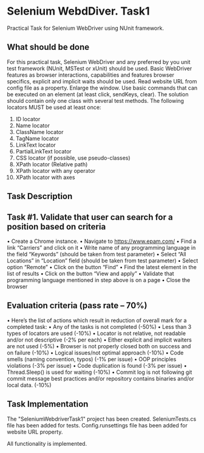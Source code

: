 # Selenium WebdDiver. Task1

Practical Task for Selenium WebDriver using NUnit framework.

## What should be done

For this practical task, Selenium WebDriver and any preferred by you unit test framework (NUnit, MSTest or xUnit) should be used. Basic WebDriver features as browser interactions,
capabilities and features browser specifics, explicit and implicit waits should be used.  Read website URL from config file as a property. Enlarge the window. Use basic commands that can be executed
on an element (at least click, sendKeys, clear). The solution should contain only one class with several test methods. The following locators MUST be used at least once:

1. ID locator
2. Name locator
3. ClassName locator
4. TagName locator
5. LinkText locator
6. PartialLinkText locator
7. CSS locator (if possible, use pseudo-classes)
8. XPath locator (Relative path)
9. XPath locator with any operator
10. XPath locator with axes

## Task Description
## Task #1. Validate that user can search for a position based on criteria

• Create a Chrome instance.
• Navigate to https://www.epam.com/
• Find a link “Carriers” and click on it
• Write name of any programming language in the field “Keywords” (should be taken from test parameter)
• Select “All Locations” in “Location” field (should be taken from test parameter)
• Select option “Remote”
• Click on the button “Find”
• Find the latest element in the list of results
• Click on the button “View and apply”
• Validate that programming language mentioned in step above is on a page
• Close the browser

## Evaluation criteria (pass rate – 70%)

• Here’s the list of actions which result in reduction of overall mark for a completed task:
• Any of the tasks is not completed (-50%)
• Less than 3 types of locators are used (-10%)
• Locator is not relative, not readable and/or not descriptive (-2% per each)
• Either explicit and implicit waiters are not used (-5%)
• Browser is not properly closed both on success and on failure (-10%)
• Logical issues/not optimal approach (-10%)
• Code smells (naming convention, typos) (-1% per issue) 
• OOP principles violations (-3% per issue)
• Code duplication is found (-3% per issue)
• Thread.Sleep() is used for waiting (-10%)
• Commit log is not following git commit message best practices and/or repository contains binaries and/or local data. (-10%)

 ## Task Implementation

 The "SeleniumWebdriverTask1" project has been created. SeleniumTests.cs file has been added for tests. Config.runsettings file has been added for website URL property.
 
 All functionality is implemented.
